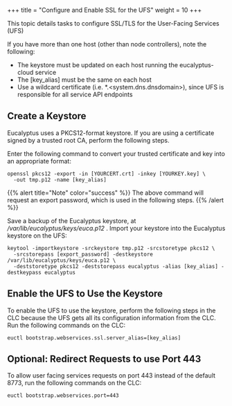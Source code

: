 +++
title = "Configure and Enable SSL for the UFS"
weight = 10
+++

This topic details tasks to configure SSL/TLS for the User-Facing Services (UFS)

If you have more than one host (other than node controllers), note the following:

* The keystore must be updated on each host running the eucalyptus-cloud service
* The [key_alias] must be the same on each host
* Use a wildcard certificate (i.e. *.<system.dns.dnsdomain>), since UFS is responsible for all service API endpoints

## Create a Keystore
Eucalyptus uses a PKCS12-format keystore. If you are using a certificate signed by a trusted root CA, perform the following steps. 

Enter the following command to convert your trusted certificate and key into an appropriate format:

    openssl pkcs12 -export -in [YOURCERT.crt] -inkey [YOURKEY.key] \
      -out tmp.p12 -name [key_alias]

{{% alert title="Note" color="success" %}}
The above command will request an export password, which is used in the following steps.
{{% /alert %}}

Save a backup of the Eucalyptus keystore, at */var/lib/eucalyptus/keys/euca.p12* . Import your keystore into the Eucalyptus keystore on the UFS:

    keytool -importkeystore -srckeystore tmp.p12 -srcstoretype pkcs12 \
      -srcstorepass [export_password] -destkeystore /var/lib/eucalyptus/keys/euca.p12 \
      -deststoretype pkcs12 -deststorepass eucalyptus -alias [key_alias] -destkeypass eucalyptus

## Enable the UFS to Use the Keystore
To enable the UFS to use the keystore, perform the following steps in the CLC because the UFS gets all its configuration information from the CLC. Run the following commands on the CLC: 

    euctl bootstrap.webservices.ssl.server_alias=[key_alias]

## Optional: Redirect Requests to use Port 443
To allow user facing services requests on port 443 instead of the default 8773, run the following commands on the CLC:

    euctl bootstrap.webservices.port=443

